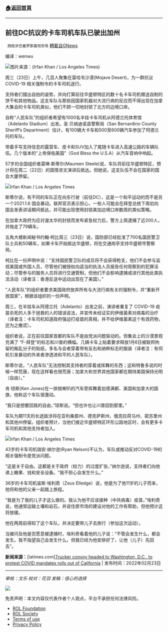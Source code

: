 ###  [:house:返回首頁](https://github.com/ourhimalayas/txt)
---


## 前往DC抗议的卡车司机车队已驶出加州
` 西班牙巴塞罗那喜悦农场` [轉載自GNews](https://gnews.org/zh-hans/2064199/)

编译：wenwu

![](https://assets.gnews.org/wp-content/uploads/2022/02/image0-1-11.jpg)图片来源：(Irfan Khan / Los Angeles Times)

周三（23日）上午，几百人聚集在莫哈韦沙漠(Mojave Desert)，为一群抗议 COVID-19 相关强制令的卡车司机送行。

支持者们摆出自拍的姿势，并向打算前往华盛顿特区的数十名卡车司机赠送自制的饼干和其他物品。这支车队与那些因国家机器对大流行病的反应而不得出现在加拿大集会的卡车司机类似，他们不顾一切地封锁了北方的边境口岸。

自称“人民车队”的组织者希望有1000名半挂卡车司机从阿德兰托体育馆（Adelanto Stadium）出发。圣·贝纳迪诺县警察局（San Bernardino County Sheriff’s Department）估计，有100辆大卡车和500至600辆汽车参加了阿德兰托的车队。

带着手写支持信息的露营车、皮卡和SUV加入了尾随卡车进入高速公路的车辆队伍。几个版本的“上帝保佑美国”（God Bless the U.S.A）从汽车音响中响起。

57岁的全国组织者莫琳·斯蒂尔(Maureen Steele)说，车队将前往华盛顿特区，预计将在周二（22日）的国情咨文演讲后抵达。但她说，这支队伍不会在国家的国会大厦停留。

![](https://assets.gnews.org/wp-content/uploads/2022/02/unknown-3-17-edited.png)Irfan Khan / Los Angeles Times

斯蒂尔说，有不同的车队正在向东行驶（前往DC），这是一个和平运动的而不是另一个2021.1.6 国会暴动。联邦官员表示担心，一些人可能会在拜登总统下周初向国会发表讲话期间抵达，并可能出现使用封锁美加边境口岸数周的类似策略。

在加拿大政府为应对渥太华的封锁而发布紧急权力后，警方上周逮捕了近200人，并拖走了79辆车。

五角大楼新闻秘书约翰·柯比周三（23日）说，国防部已经批准了700名国民警卫队士兵和50辆车，如果卡车开始抵达华盛顿，将在交通岗亭支持华盛顿市警察局。

柯比在一份声明中说：“支持国民警卫队的成员将不会获得枪支，他们不会参与监视美国或外国人员，尽管他们被授权向适当的执法人员报告任何观察到的犯罪活动；尽管参与的服务人员将进行交通管制，但他们不会影响逮捕或进行其他此类执法活动（译者注：香港反送中运动出现在了美国）。”

“人民车队”的组织者要求美国政府放弃所有与大流行病有关的强制令，并“重新开放国家”，根据该组织的一份声明。

周三，在半挂车从阿德兰托（Adelanto）出发之前，演讲者重复了 COVID-19 疫苗杀死的人多于拯救的人的错误说法，并宣传未经证实的伊维菌素对病毒的治疗（译者注：卡车司机知道政府强迫打疫苗的真相，并不给伊维菌素这个有效药物，还为之撒谎）。

组织者说，正在前往国家首都的车队不是由党派问题驱动的。但集会上的沙漠景观充满了 “F-拜登”的标志和川普的横幅。几辆卡车上贴着要求释放1月6日被联邦拘留的叛乱分子的贴纸，多名与会者穿着带有反右和纳粹标志的服装（译者注：有伺机引发暴动的外来者渗透进和平的人民车队）。

斯蒂尔说，“人民车队”无法控制其支持者的穿着或挥舞的东西；这和特鲁多说的时候一样荒唐，现在这样看也很荒唐；加拿大和世界其他国家都在期待美国保持光明（自由）。”

肯·琼斯(Ken Jones)在一排按喇叭的汽车旁挥舞着加德满都、美国和加拿大的国旗，他称这个车队很激动。

“我只是想要回我的自由，”琼斯说。“但也许也让川普回到那里。”

车队为期11天的长途跋涉将在亚利桑那州、德克萨斯州、俄克拉荷马州、密苏里州和其他州停留。组织者预计，当他们接近华盛顿特区环形公路地区时，会有更多卡车司机和其他支持者加入。

![](https://assets.gnews.org/wp-content/uploads/2022/02/unknown-4-12-edited.png)Irfan Khan / Los Angeles Times

43岁的卡车司机瑞安·纳尔逊(Ryan Nelson)不认为，车队或推动反对COVID-19的相关强制令是党派问题。

“这是关于自由。这都是关于政府（权力）的过度扩张，”纳尔逊说，支持者们向他递上糖果、钱和安全设备。“我不担心会发生什么。”

36岁的卡车司机宙斯·埃利奇（Zeus Elledge）说，他是为了他11岁的儿子而来，他将和他的父亲一起踏上旅程。

“我是为了我的儿子才这么做的。我认为他不应该接种（中共病毒）疫苗，”埃利奇说，他通常运输土壤和岩石，并说住房市场的建设对他的工作有帮助，但他预计这将放缓。

他在两周前得知了这个车队，并决定要带儿子去旅行（参加这次运动）。

当被问及他是否愿意被逮捕时，埃利奇看着他的儿子说：“不管会发生什么，都会发生。我不指望自己会发生什么。但我已经为他安排好了，让他（儿子）先回去”。

**新闻来源：**[latimes.com][Trucker convoy headed to Washington, D.C., to protest COVID mandates rolls out of California](https://www.latimes.com/california/story/2022-02-23/trucker-convoy-headed-to-washington-rolls-out-of-california?utm_source=facebook&amp;utm_medium=news_tab) | 发布时间：2022年02月23日

* * *

*审核：文乐*
*校对：花羽*
*发稿：信心的选择*

![](https://assets.gnews.org/wp-content/uploads/2022/02/GNEWS_CH.-1-3-4.jpeg)

 

免责声明：本文内容仅代表作者个人观点，平台不承担任何法律风险。

- [ROL Foundation](https://rolfoundation.org/)
- [ROL Society](https://rolsociety.org/)
- [Terms of use](https://gnews.org/terms-of-use-3/)
- [Privacy Policy](https://gnews.org/privacy-policy/)
